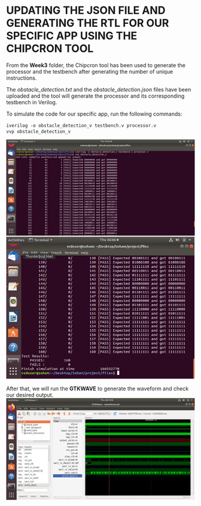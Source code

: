 # UPDATING THE JSON FILE AND GENERATING THE RTL FOR OUR SPECIFIC APP USING THE CHIPCRON TOOL #

From the **Week3** folder, the Chipcron tool has been used to generate the processor and the testbench after generating the number of unique instructions.

The *obstacle_detection.txt* and the *obstacle_detection.json* files have been uploaded and the tool will generate the processor and its corresponding testbench in Verilog.

To simulate the code for our specific app, run the following commands:
```
iverilog -o obstacle_detection_v testbench.v processor.v
vvp obstacle_detection_v
```
![image1](/week5/iverilog_commands.png)
![image2](/week5/simulation.png)

After that, we will run the **GTKWAVE** to generate the waveform and check our desired output.
![image3](/week5/output_gtkwave.png)

